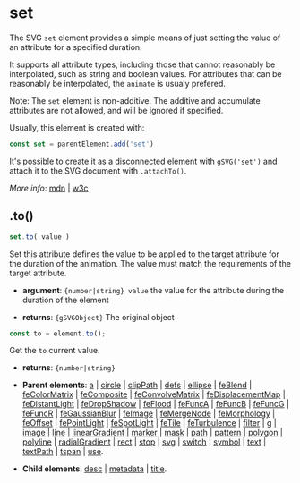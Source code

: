 # set

The SVG `set` element provides a simple means of just setting the value of an attribute for a specified duration.

It supports all attribute types, including those that cannot reasonably be interpolated, such as string and boolean values. For attributes that can be reasonably be interpolated, the `animate` is usualy prefered.

Note: The `set` element is non-additive. The additive and accumulate attributes are not allowed, and will be ignored if specified.

Usually, this element is created with:
      
```js
const set = parentElement.add('set')
```

It's possible to create it as a disconnected element with `gSVG('set')` and attach it to the SVG document with `.attachTo()`.

*More info*:
      [mdn](https://developer.mozilla.org//en-US/docs/Web/SVG/Element/set) | [w3c](https://svgwg.org/specs/animations/#SetElement)

## .to()


```js
set.to( value )
```
Set this attribute defines the value to be applied to the target attribute for the duration of the animation. The value must match the requirements of the target attribute.

- **argument**: `{number|string} value` the value for the attribute during the duration of the element

- **returns**: `{gSVGObject}` The original object


```js
const to = element.to();
```
Get the `to` current value.

- **returns**: `{number|string}` 

- **Parent elements**: [a](a.md) | [circle](circle.md) | [clipPath](clipPath.md) | [defs](defs.md) | [ellipse](ellipse.md) | [feBlend](./feBlend.md) | [feColorMatrix](./feColorMatrix.md) | [feComposite](./feComposite.md) | [feConvolveMatrix](./feConvolveMatrix.md) | [feDisplacementMap](./feDisplacementMap.md) | [feDistantLight](./feDistantLight.md) | [feDropShadow](./feDropShadow.md) | [feFlood](./feFlood.md) | [feFuncA](./feFuncA.md) | [feFuncB](./feFuncB.md) | [feFuncG](./feFuncG.md) | [feFuncR](./feFuncR.md) | [feGaussianBlur](./feGaussianBlur.md) | [feImage](./feImage.md) | [feMergeNode](./feMergeNode.md) | [feMorphology](./feMorphology.md) | [feOffset](./feOffset.md) | [fePointLight](./fePointLight.md) | [feSpotLight](./feSpotLight.md) | [feTile](./feTile.md) | [feTurbulence](./feTurbulence.md) | [filter](filter.md) | [g](g.md) | [image](image.md) | [line](line.md) | [linearGradient](linearGradient.md) | [marker](marker.md) | [mask](mask.md) | [path](path.md) | [pattern](pattern.md) | [polygon](polygon.md) | [polyline](polyline.md) | [radialGradient](radialGradient.md) | [rect](rect.md) | [stop](stop.md) | [svg](svg.md) | [switch](switch.md) | [symbol](symbol.md) | [text](text.md) | [textPath](textPath.md) | [tspan](tspan.md) | [use](use.md).

- **Child elements**: [desc](desc.md) | [metadata](metadata.md) | [title](title.md).

